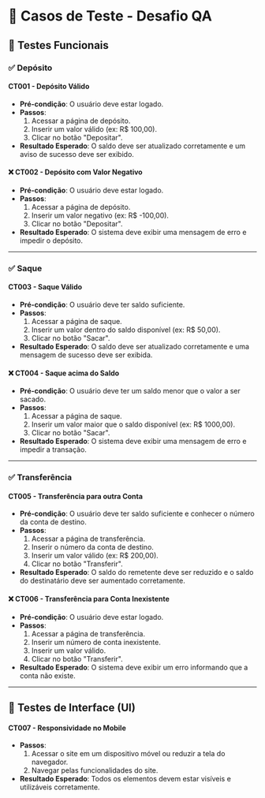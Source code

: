 # 📌 Casos de Teste - Desafio QA

## 🏦 **Testes Funcionais**
### ✅ **Depósito**
#### **CT001 - Depósito Válido**
- **Pré-condição**: O usuário deve estar logado.
- **Passos**:
  1. Acessar a página de depósito.
  2. Inserir um valor válido (ex: R$ 100,00).
  3. Clicar no botão "Depositar".
- **Resultado Esperado**: O saldo deve ser atualizado corretamente e um aviso de sucesso deve ser exibido.

#### ❌ **CT002 - Depósito com Valor Negativo**
- **Pré-condição**: O usuário deve estar logado.
- **Passos**:
  1. Acessar a página de depósito.
  2. Inserir um valor negativo (ex: R$ -100,00).
  3. Clicar no botão "Depositar".
- **Resultado Esperado**: O sistema deve exibir uma mensagem de erro e impedir o depósito.

---

### ✅ **Saque**
#### **CT003 - Saque Válido**
- **Pré-condição**: O usuário deve ter saldo suficiente.
- **Passos**:
  1. Acessar a página de saque.
  2. Inserir um valor dentro do saldo disponível (ex: R$ 50,00).
  3. Clicar no botão "Sacar".
- **Resultado Esperado**: O saldo deve ser atualizado corretamente e uma mensagem de sucesso deve ser exibida.

#### ❌ **CT004 - Saque acima do Saldo**
- **Pré-condição**: O usuário deve ter um saldo menor que o valor a ser sacado.
- **Passos**:
  1. Acessar a página de saque.
  2. Inserir um valor maior que o saldo disponível (ex: R$ 1000,00).
  3. Clicar no botão "Sacar".
- **Resultado Esperado**: O sistema deve exibir uma mensagem de erro e impedir a transação.

---

### ✅ **Transferência**
#### **CT005 - Transferência para outra Conta**
- **Pré-condição**: O usuário deve ter saldo suficiente e conhecer o número da conta de destino.
- **Passos**:
  1. Acessar a página de transferência.
  2. Inserir o número da conta de destino.
  3. Inserir um valor válido (ex: R$ 200,00).
  4. Clicar no botão "Transferir".
- **Resultado Esperado**: O saldo do remetente deve ser reduzido e o saldo do destinatário deve ser aumentado corretamente.

#### ❌ **CT006 - Transferência para Conta Inexistente**
- **Pré-condição**: O usuário deve estar logado.
- **Passos**:
  1. Acessar a página de transferência.
  2. Inserir um número de conta inexistente.
  3. Inserir um valor válido.
  4. Clicar no botão "Transferir".
- **Resultado Esperado**: O sistema deve exibir um erro informando que a conta não existe.

---

## 🎨 **Testes de Interface (UI)**
#### **CT007 - Responsividade no Mobile**
- **Passos**:
  1. Acessar o site em um dispositivo móvel ou reduzir a tela do navegador.
  2. Navegar pelas funcionalidades do site.
- **Resultado Esperado**: Todos os elementos devem estar visíveis e utilizáveis corretamente.
